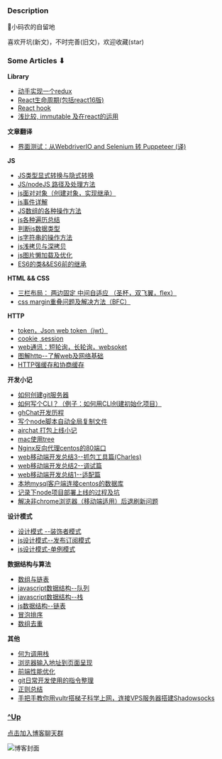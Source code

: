 
### Description

🏡小码农的自留地

喜欢开坑(新文)，不时完善(旧文)，欢迎收藏(star)

 
###  Some Articles ⬇︎

<b>Library</b>

- [动手实现一个redux](https://github.com/aermin/blog/issues/48)
- [React生命周期(包括react16版) ](https://github.com/aermin/blog/issues/55)
- [React hook](https://github.com/aermin/blog/issues/67)
- [浅比较, immutable 及在react的运用](https://github.com/aermin/blog/issues/66)

<b>文章翻译</b>

- [界面测试：从WebdriverIO and Selenium 转 Puppeteer (译)](https://github.com/aermin/blog/issues/49)

<b>JS</b>

- [JS类型显式转换与隐式转换](https://github.com/aermin/blog/issues/73)
- [JS/nodeJS 路径及处理方法](https://github.com/aermin/blog/issues/74)
- [js面对对象（创建对象，实现继承）](https://github.com/aermin/blog/issues/31)
- [js事件详解](https://github.com/aermin/blog/issues/30)
- [JS数组的各种操作方法](https://github.com/aermin/blog/issues/14)
- [js各种遍历总结](https://github.com/aermin/blog/issues/13)
- [判断js数据类型 ](https://github.com/aermin/blog/issues/25)
- [js字符串的操作方法](https://github.com/aermin/blog/issues/12)
- [js浅拷贝与深拷贝](https://github.com/aermin/blog/issues/18)
- [js图片懒加载及优化](https://github.com/aermin/blog/issues/4)
- [ES6的类&&ES6前的继承](https://github.com/aermin/blog/issues/46)

<b>HTML && CSS</b>

- [三栏布局： 两边固定 中间自适应 （圣杯，双飞翼，flex）](https://github.com/aermin/blog/issues/29)
- [css margin重叠问题及解决方法（BFC） ](https://github.com/aermin/blog/issues/40)

<b>HTTP</b>

- [token，Json web token（jwt）](https://github.com/aermin/blog/issues/24)
- [cookie ,session ](https://github.com/aermin/blog/issues/23)
- [web通讯：短轮询，长轮询，websoket](https://github.com/aermin/blog/issues/33)
- [图解http--了解web及网络基础](https://github.com/aermin/blog/issues/17)
- [HTTP强缓存和协商缓存](https://github.com/aermin/blog/issues/32)

<b>开发小记</b>
- [如何创建git服务器](https://github.com/aermin/blog/issues/70)
- [如何写个CLI？（例子：如何用CLI创建初始化项目）](https://github.com/aermin/blog/issues/65) 
- [ghChat开发历程 ](https://github.com/aermin/blog/issues/60)
- [写个node脚本自动全局复制文件](https://github.com/aermin/blog/issues/57)
- [airchat 打包上线小记 ](https://github.com/aermin/blog/issues/28)
- [mac使用tree](https://github.com/aermin/blog/issues/21)
- [Nginx反向代理centos的80端口](https://github.com/aermin/blog/issues/11)
- [web移动端开发总结3--抓包工具篇(Charles)](https://github.com/aermin/blog/issues/10)
- [web移动端开发总结2--调试篇](https://github.com/aermin/blog/issues/9)
- [web移动端开发总结1--适配篇](https://github.com/aermin/blog/issues/8)
- [本地mysql客户端连接centos的数据库](https://github.com/aermin/blog/issues/7)
- [记录下node项目部署上线的过程及坑](https://github.com/aermin/blog/issues/6)
- [解决非chrome浏览器（移动端适用）后退刷新问题](https://github.com/aermin/blog/issues/2)

<b>设计模式</b>

- [设计模式 --装饰者模式](https://github.com/aermin/blog/issues/68)
- [js设计模式--发布订阅模式](https://github.com/aermin/blog/issues/34)
- [js设计模式-单例模式](https://github.com/aermin/blog/issues/26)

<b>数据结构与算法</b>

- [数组与链表](https://github.com/aermin/blog/issues/71)
- [javascript数据结构--队列](https://github.com/aermin/blog/issues/16)
- [javascript数据结构--栈](https://github.com/aermin/blog/issues/15)
- [js数据结构--链表 ](https://github.com/aermin/blog/issues/36)
- [冒泡排序](https://github.com/aermin/blog/issues/20)
- [数组去重](https://github.com/aermin/blog/issues/19)

<b>其他</b>

- [何为调用栈](https://github.com/aermin/blog/issues/69)
- [浏览器输入地址到页面呈现](https://github.com/aermin/blog/issues/37)
- [前端性能优化](https://github.com/aermin/blog/issues/38)
- [git日常开发使用的指令整理](https://github.com/aermin/blog/issues/47)
- [正则总结](https://github.com/aermin/blog/issues/35) 
- [手把手教你用vultr搭梯子科学上网，连接VPS服务器搭建Shadowsocks](https://github.com/aermin/blog/issues/56)

### [^Up](#description)

[点击加入博客聊天群](https://im.aermin.top/group_chat/9edc2450-60e7-11e9-a4ec-a5a0c435a9d7)

![博客封面](https://github.com/aermin/blog/blob/master/image/23211103_1373530984051.jpg?raw=true)


